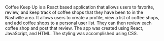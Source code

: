 
Coffee Keep Up is a React based application that allows users to favorite, review, and keep track of coffee shops that they have been to in the Nashville area. It allows users to create a profile, view a list of coffee shops, and add coffee shops to a personal user list. They can then review each coffee shop and post that review. The app was created using React, JavaScript, and HTML. The styling was accomplished using CSS.
